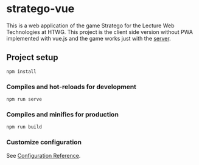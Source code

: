# stratego-vue
This is a web application of the game Stratego for the Lecture Web Technologies at HTWG.
This project is the client side version without PWA implemented with vue.js and the game works just with the [server](https://github.com/WalterVoetschCortes/de.htwg.wt.StrategoInScala).

## Project setup
```
npm install
```

### Compiles and hot-reloads for development
```
npm run serve
```

### Compiles and minifies for production
```
npm run build
```

### Customize configuration
See [Configuration Reference](https://cli.vuejs.org/config/).

